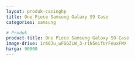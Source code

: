 ```yaml
---
layout: produk-casinghp
title: One Piece Samsung Galaxy S9 Case
categories: samsung

# Produk
product-title: One Piece Samsung Galaxy S9 Case
image-drive: 1r60Ju_wFGGZLW_3-r1N5eifUrFeuxFWX
harga: 90000
---
```

